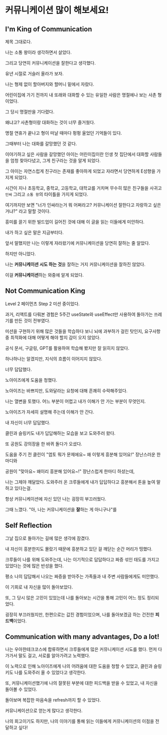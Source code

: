 # 커뮤니케이션 많이 해보세요!

## I'm King of Communication

제목 그대로다.

나는 소통 왕이라 생각하면서 살았다.

그리고 당연히 커뮤니케이션을 잘한다고 생각했다.

유년 시절로 거슬러 올라가 보자.

나는 형제 없이 할아버지와 할머니 밑에서 자랐다.

어린이집에 가기 전까지 내 또래와 대화할 수 있는 유일한 사람은 명절에나 보는 사촌 형이었다.

그 당시 명절만을 기다렸다.

왜냐고? 사촌형이랑 대화하는 것이 너무 즐거웠다.

명절 연휴가 끝나고 형이 떠날 때마다 펑펑 울었던 기억들이 있다.

그때부터 나는 대화를 갈망했던 것 같다.

이야기하고 싶은 사람을 갈망했던 아이는 어린이집이란 인생 첫 집단에서 대화할 사람들을 엄청 찾아다녔고, 그게 친구라는 것을 알게 되었다.

그 아이는 자연스럽게 친구라는 존재를 좋아하게 되었고 자라면서 당연하게 E성향을 가지게 되었다.

시간이 지나 초등학교, 중학교, 고등학교, 대학교를 거치며 무수히 많은 친구들을 사귀고 `인싸` 그리고 `소통 왕`의 타이틀을 가지게 되었다.

여기까지만 보면 "너가 인싸라는거 뭐 어쩌라고? 커뮤니케이션 잘한다고 자랑하고 싶은 거냐?" 라고 말할 것이다.

흥미를 끌기 위한 빌드업이 길어진 것에 대해 이 글을 읽는 이들에게 미안하다.

내가 하고 싶은 말은 지금부터다.

앞서 말했지만 나는 이렇게 자라왔기에 커뮤니케이션을 당연히 잘하는 줄 알았다.

하지만 아니었다.

나는 **커뮤니케이션 시도 하는 것**을 잘하는 거지 커뮤니케이션을 잘하진 않았다.

이걸 **커뮤니케이션**하는 와중에 알게 되었다.

## Not Communication King

Level 2 페이먼츠 Step 2 미션 중이었다.

과거, 리액트를 다뤄본 경험은 5주간 useState와 useEffect만 사용하여 돌아가는 쓰레기를 만든 것이 전부였다.

미션을 구현하기 위해 많은 것들을 학습하다 보니 뇌에 과부하가 걸린 탓인지, 요구사항 중 최적화에 대해 어떻게 해야 할지 감이 오지 않았다.

공식 문서, 구글링, GPT를 활용하여 학습해 봤지만 잘 읽히지 않았다.

하나하나는 알겠지만, 지식의 흐름이 이어지지 않았다.

너무 답답했다.

노아이즈에게 도움을 청했다.

노아이즈는 바쁘지만, 도와달라는 요청에 대해 흔쾌히 수락해주었다.

나는 열변을 토했다. 어느 부분이 어렵고 내가 이해가 안 가는 부분이 무엇인지.

노아이즈가 자세히 설명해 주는데 이해가 안 간다.

내 자신이 너무 답답했다.

클린과 슬링키도 내가 답답해하는 모습을 보고 도와주러 왔다.

또 공원도 강의장을 한 바퀴 돌다가 오셨다.

도움을 주기 전 클린이 "엽토 뭐가 문제에요~ 왜 이렇게 흥분해 있어요!" 장난스러운 한마디와

공원이 "맞아요~ 왜이리 흥분해 있어요~!" 장난스럽게 한마디 하셨는데,

나는 그제야 깨달았다. 도와주러 온 크루들에게 내가 답답하다고 흥분해서 톤을 높여 말하고 있다는걸.

항상 커뮤니케이션에 자신 있던 나는 굉장히 부끄러웠다.

그때 느꼈다. "아, 나는 커뮤니케이션을 **잘**하는 게 아니구나"를

## Self Reflection

그날 집으로 돌아가는 길에 많은 생각에 잠겼다.

내 자신이 흥분한지도 몰랐기 때문에 흥분하고 있단 걸 깨닫는 순간 머리가 띵했다.

크루들이 나를 위해 도와주는데, 나는 이기적으로 답답하다고 짜증 섞인 태도를 가지고 있었다는 것에 많은 반성을 했다.

평소 나의 답답해서 나오는 짜증을 받아주는 가족들과 내 주변 사람들에게도 미안했다.

이 기회로 내 자신을 많이 돌아보았다.

또, 그 당시 많은 고민이 있었는데 나를 돌아보는 시간을 통해 고민이 어느 정도 정리되었다.

굉장히 부끄러웠지만, 한편으로는 값진 경험이었으며, 나를 돌아보겠금 하는 건전한 **피드백**이었다.

## Communication with many advantages, Do a lot!

나는 우아한테크코스에 합류하면서 크루들에게 많은 커뮤니케이션 시도를 했다. 먼저 다가가서 말도 걸고, 서로를 알아가려고 노력했다.

이 노력으로 인해 노아이즈에게 나의 어려움에 대한 도움을 청할 수 있었고, 클린과 슬링키도 나를 도와주러 올 수 있었다고 생각한다.

또, 커뮤니케이션했기에 나의 잘못된 부분에 대한 피드백을 받을 수 있었고, 내 자신을 돌아볼 수 있었다.

돌아보며 복잡한 마음속을 refresh까지 할 수 있었다.

커뮤니케이션으로 얻는게 많다고 생각한다.

나의 회고이기도 하지만, 나의 이야기를 통해 읽는 이들에게 커뮤니케이션의 이점을 전달하고 싶다!
